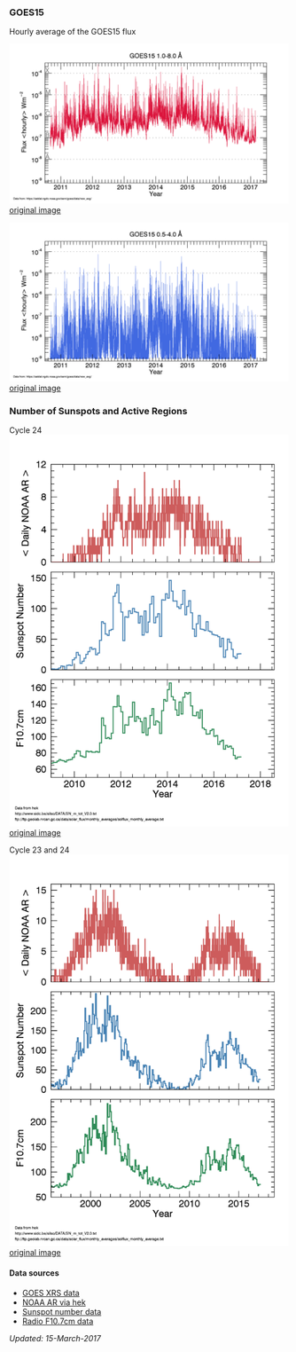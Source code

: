 ### GOES15
Hourly average of the GOES15 flux

![](https://raw.githubusercontent.com/ianan/solar_activity/master/GOES15_low_hrly_newest.png)
[original image](https://raw.githubusercontent.com/ianan/solar_activity/master/GOES15_low_hrly_newest.png)

![](https://raw.githubusercontent.com/ianan/solar_activity/master/GOES15_high_hrly_newest.png)
[original image](https://raw.githubusercontent.com/ianan/solar_activity/master/GOES15_high_hrly_newest.png)

### Number of Sunspots and Active Regions
Cycle 24
![](https://raw.githubusercontent.com/ianan/solar_activity/master/activity_ssar_C24.png)
[original image](https://raw.githubusercontent.com/ianan/solar_activity/master/activity_ssar_C24.png)

Cycle 23 and 24
![](https://raw.githubusercontent.com/ianan/solar_activity/master/activity_ssar_C2324.png)
[original image](https://raw.githubusercontent.com/ianan/solar_activity/master/activity_ssar_C2324.png)

#### Data sources
* [GOES XRS data](http://satdat.ngdc.noaa.gov/sem/goes/data/new_avg/)
* [NOAA AR via hek](https://www.lmsal.com/isolsearch)
* [Sunspot number data](http://www.sidc.be/silso/DATA/SN_m_tot_V2.0.txt)
* [Radio F10.7cm data](http://www.spaceweather.gc.ca/solarflux/sx-5-en.php)

*Updated: 15-March-2017*
